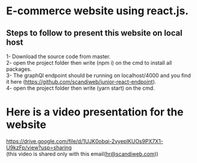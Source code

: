 # E-commerce website using react.js.
## Steps to follow to present this website on local host 
1- Download the source code from master.<br/>
2- open the project folder then write (npm i) on the cmd to install all packages.<br/>
3- The graphQl endpoint should be running on localhost/4000 and you find it here (https://github.com/scandiweb/junior-react-endpoint). <br/>
4- open the project folder then write (yarn start) on the cmd.

# Here is a video presentation for the website
https://drive.google.com/file/d/1UJK0obqi-2vyeplKUOs9PX7X1-U9kzFp/view?usp=sharing  <br/>(this video is shared only with this email(hr@scandiweb.com))
